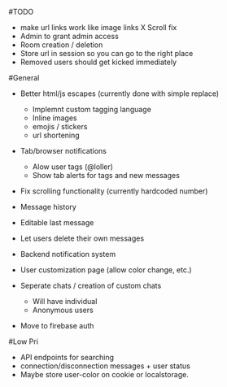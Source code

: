 
#TODO

- make url links work like image links
X Scroll fix
- Admin to grant admin access
- Room creation / deletion
- Store url in session so you can go to the right place
- Removed users should get kicked immediately


#General
- Better html/js escapes (currently done with simple replace)
    - Implemnt custom tagging language
    - Inline images
    - emojis / stickers
    - url shortening
- Tab/browser notifications
    - Alow user tags (@loller)
    - Show tab alerts for tags and new messages
- Fix scrolling functionality (currently hardcoded number)
- Message history
- Editable last message
- Let users delete their own messages

- Backend notification system
- User customization page (allow color change, etc.)
- Seperate chats / creation of custom chats
    - Will have individual 
    - Anonymous users
- Move to firebase auth


#Low Pri
- API endpoints for searching
- connection/disconnection messages + user status
- Maybe store user-color on cookie or localstorage.